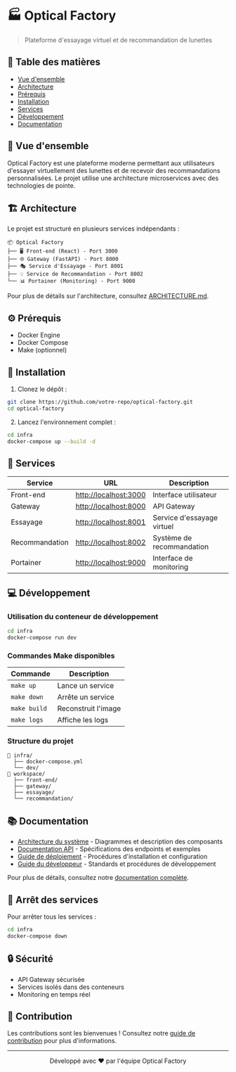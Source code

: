 # 🏭 Optical Factory

> Plateforme d'essayage virtuel et de recommandation de lunettes

## 📑 Table des matières
- [Vue d'ensemble](#vue-densemble)
- [Architecture](#architecture)
- [Prérequis](#prérequis)
- [Installation](#installation)
- [Services](#services)
- [Développement](#développement)
- [Documentation](#documentation)

## 🔭 Vue d'ensemble

Optical Factory est une plateforme moderne permettant aux utilisateurs d'essayer virtuellement des lunettes et de recevoir des recommandations personnalisées. Le projet utilise une architecture microservices avec des technologies de pointe.

## 🏗 Architecture

Le projet est structuré en plusieurs services indépendants :

```
📦 Optical Factory
├── 🖥️ Front-end (React) - Port 3000
├── 🌐 Gateway (FastAPI) - Port 8000
├── 🎭 Service d'Essayage - Port 8001
├── 💡 Service de Recommandation - Port 8002
└── 📊 Portainer (Monitoring) - Port 9000
```

Pour plus de détails sur l'architecture, consultez [ARCHITECTURE.md](./ARCHITECTURE.md).

## ⚙️ Prérequis

- Docker Engine
- Docker Compose
- Make (optionnel)

## 🚀 Installation

1. Clonez le dépôt :
```bash
git clone https://github.com/votre-repo/optical-factory.git
cd optical-factory
```

2. Lancez l'environnement complet :
```bash
cd infra
docker-compose up --build -d
```

## 🔌 Services

| Service | URL | Description |
|---------|-----|-------------|
| Front-end | [http://localhost:3000](http://localhost:3000) | Interface utilisateur |
| Gateway | [http://localhost:8000](http://localhost:8000) | API Gateway |
| Essayage | [http://localhost:8001](http://localhost:8001) | Service d'essayage virtuel |
| Recommandation | [http://localhost:8002](http://localhost:8002) | Système de recommandation |
| Portainer | [http://localhost:9000](http://localhost:9000) | Interface de monitoring |

## 💻 Développement

### Utilisation du conteneur de développement

```bash
cd infra
docker-compose run dev
```

### Commandes Make disponibles

| Commande | Description |
|----------|-------------|
| `make up` | Lance un service |
| `make down` | Arrête un service |
| `make build` | Reconstruit l'image |
| `make logs` | Affiche les logs |

### Structure du projet

```
📁 infra/
  ├── docker-compose.yml
  └── dev/
📁 workspace/
  ├── front-end/
  ├── gateway/
  ├── essayage/
  └── recommandation/
```

## 📚 Documentation

- [Architecture du système](./docs/architecture/) - Diagrammes et description des composants
- [Documentation API](./docs/api/) - Spécifications des endpoints et exemples
- [Guide de déploiement](./docs/deployment/) - Procédures d'installation et configuration
- [Guide du développeur](./docs/development/) - Standards et procédures de développement

Pour plus de détails, consultez notre [documentation complète](./docs/README.md).

## 🛑 Arrêt des services

Pour arrêter tous les services :
```bash
cd infra
docker-compose down
```

## 🔒 Sécurité

- API Gateway sécurisée
- Services isolés dans des conteneurs
- Monitoring en temps réel

## 🤝 Contribution

Les contributions sont les bienvenues ! Consultez notre [guide de contribution](./CONTRIBUTING.md) pour plus d'informations.

---

<div align="center">
Développé avec ❤️ par l'équipe Optical Factory
</div>
